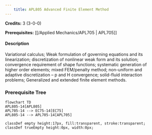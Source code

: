 ```yaml
---
    title: APL805 Advanced Finite Element Method
---
```

**Credits:** 3 (3-0-0)



**Prerequisites:** [[/Applied Mechanics/APL705 | APL705]]

#### Description 
Variational calculus; Weak formulation of governing equations and its linearization; discretization of nonlinear weak form and its solution; convergence requirement of shape functions; systematic generation of higher order elements; mixed FEM/penalty method; non-uniform and adaptive discretization – p and H convergence; solid-fluid interaction problems; Generalized and extended finite element methods.

### Prerequisite Tree

```mermaid
flowchart TD
APL805-14[APL805]
APL705-14 --> EC75-14[EC75]
APL805-14 --> APL705-14[APL705]

classDef empty height:17px, fill:transparent, stroke:transparent;
classDef trueEmpty height:0px, width:0px;
```